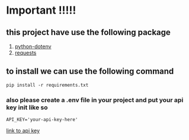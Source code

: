 # Important !!!!! 

## this project have use the following package
1. [python-dotenv](https://pypi.org/project/python-dotenv/)
2. [requests](https://pypi.org/project/requests/)

## to install we can use the following command
```
pip install -r requirements.txt
```


### also please create a .env file in your project and put your api key init like so 

```
API_KEY='your-api-key-here'

```
[link to api key](https://polygon.io/dashboard/api-keys)


